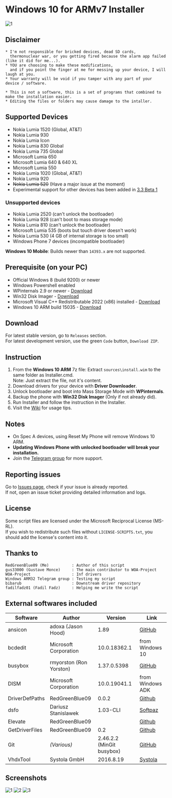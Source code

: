 # Windows 10 for ARMv7 Installer
![1](https://github.com/RedGreenBlue09/WFAv7_Installer/assets/59783856/c22aa1d2-8790-4142-a018-c3eee25076d2 "Disclaimer screen")

## Disclaimer

	* I'm not responsible for bricked devices, dead SD cards,
	  thermonuclear war, or you getting fired because the alarm app failed (like it did for me...).
	* YOU are choosing to make these modifications,
	  and if you point the finger at me for messing up your device, I will laugh at you.
	* Your warranty will be void if you tamper with any part of your device / software.
	
	* This is not a software, this is a set of programs that combined to make the installation easier.
	* Editing the files or folders may cause damage to the intaller.
	
## Supported Devices

- Nokia Lumia 1520 (Global, AT&T)
- Nokia Lumia 930
- Nokia Lumia Icon
- Nokia Lumia 830 Global
- Nokia Lumia 735 Global
- Microsoft Lumia 650
- Microsoft Lumia 640 & 640 XL
- Microsoft Lumia 550
- Nokia Lumia 1020 (Global, AT&T)
- Nokia Lumia 920
- ~~Nokia Lumia 520~~ (Have a major issue at the moment)
- Experimental support for other devices has been added in [3.3 Beta 1](https://github.com/RedGreenBlue09/WFAv7_Installer/releases)

### Unsupported devices

- Nokia Lumia 2520 (can't unlock the bootloader)
- Nokia Lumia 928 (can't boot to mass storage mode)
- Nokia Lumia 810 (can't unlock the bootloader)
- Microsoft Lumia 535 (boots but touch driver doesn't work)
- Nokia Lumia 530 (4 GB of internal storage is too small)
- Windows Phone 7 devices (incompatible bootloader)

**Windows 10 Mobile**: Builds newer than `14393.x` are not supported.

## Prerequisite (on your PC)

- Official Windows 8 (build 9200) or newer   
- Windows Powershell enabled
- WPinternals 2.9 or newer - [Download](https://github.com/ReneLergner/WPinternals/releases/latest)
- Win32 Disk Imager - [Download](https://sourceforge.net/projects/win32diskimager/)
- Microsoft Visual C++ Redistributable 2022 (x86) installed - [Download](https://aka.ms/vs/17/release/vc_redist.x86.exe)
- Windows 10 ARM build 15035 - [Download](https://bit.ly/33ap8dq)

## Download

For latest stable version, go to `Releases` section.  
For latest development version, use the green `Code` button, `Download ZIP`.
 
## Instruction

1. From the **Windows 10 ARM** 7z file:
   Extract `sources\install.wim` to the same folder as Installer.cmd.  
   Note: Just extract the file, not it's content.
2. Download drivers for your device with **Driver Downloader**.
3. Unlock bootloader and boot into Mass Storage Mode with **WPinternals**.
4. Backup the phone with **Win32 Disk Imager** (Only if not already did).
5. Run Installer and follow the instruction in the Installer.
6. Visit the [Wiki](https://github.com/RedGreenBlue09/WFAv7_Installer/wiki/Apps-on-Windows-10-ARM) for usage tips.

## Notes

- On Spec A devices, using Reset My Phone will remove Windows 10 ARM.
- **Updating Windows Phone with unlocked bootloader will break your installation.**
- Join the [Telegram group](https://t.me/lumiaarch32) for more support.

## Reporting issues

Go to [Issues page](https://github.com/RedGreenBlue09/WFAv7_Installer/issues), check if your issue is already reported.  
If not, open an issue ticket providing detailed information and logs.

## License

Some script files are licensed under the Microsoft Reciprocal License (MS-RL).  
If you wish to redistribute such files without `LICENSE-SCRIPTS.txt`, you should add the license's content into it.

## Thanks to
	
	RedGreenBlue09 (Me)          : Author of this script
	gus33000 (Gustave Monce)     : The main contributor to WOA-Project
    WOA-Project                  : Inf drivers
	Windows ARM32 Telegram group : Testing my script
	bibarub                      : Downstream driver repository
	fadilfadz01 (Fadil Fadz)     : Helping me write the script

## External softwares included

| Software       | Author                      | Version                   | Link |
|----------------|-----------------------------|---------------------------|------|
| ansicon        | adoxa (Jason Hood)          | 1.89                      | [GitHub](https://github.com/adoxa/ansicon/releases/tag/v1.89) |
| bcdedit        | Microsoft Corporation       | 10.0.18362.1              | from Windows 10 |
| busybox        | rmyorston (Ron Yorston)     | 1.37.0.5398               | [GitHub](https://github.com/rmyorston/busybox-w32/tree/FRP-5398-g89ae34445) |
| DISM           | Microsoft Corporation       | 10.0.19041.1              | from Windows ADK |
| DriverDefPaths | RedGreenBlue09              | 0.0.2                     | [Github](https://github.com/RedGreenBlue09/DriverDefPaths/releases/tag/0.0.2) |
| dsfo           | Dariusz Stanislawek         | 1.03-CLI                  | [Softpaz](https://www.softpaz.com/software/download-dsfok-windows-7269.htm) |
| Elevate        | RedGreenBlue09              |                           | [Github](https://gist.github.com/RedGreenBlue09/beb75798eac3f7883848dd0a54304a2e) |
| GetDriverFiles | RedGreenBlue09              | 0.2                       | [Github](https://github.com/RedGreenBlue09/GetDriverFiles/releases/tag/0.2) |
| Git            | *(Various)*                 | 2.46.2.2 (MinGit busybox) | [GitHub](https://github.com/git-for-windows/git/releases/tag/v2.46.2.windows.2) |
| VhdxTool       | Systola GmbH                | 2016.8.19                 | [Systola](https://systola.com/support/kb100005) |

## Screenshots

![1](https://github.com/RedGreenBlue09/WFAv7_Installer/assets/59783856/c22aa1d2-8790-4142-a018-c3eee25076d2 "Disclaimer screen")
![2](https://github.com/RedGreenBlue09/WFAv7_Installer/assets/59783856/c3280398-2fb1-4e76-a9f4-ff955f3888ea "Device selection screen")
![3](https://github.com/RedGreenBlue09/WFAv7_Installer/assets/59783856/d291ffc3-2e5a-4bf7-a6c2-1915c63a3941 "Driver Downloader")
